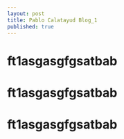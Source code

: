 ```yaml
---
layout: post
title: Pablo Calatayud Blog_1
published: true
---
```

# ft1asgasgfgsatbab
# ft1asgasgfgsatbab
# ft1asgasgfgsatbab
